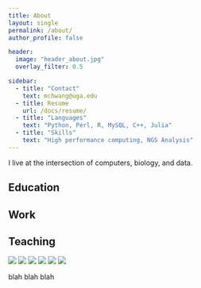 ```yaml
---
title: About
layout: single
permalink: /about/
author_profile: false

header: 
  image: "header_about.jpg"
  overlay_filter: 0.5

sidebar:
  - title: "Contact"
    text: mchwang@uga.edu
  - title: Resume
    url: /docs/resume/
  - title: "Languages"
    text: "Python, Perl, R, MySQL, C++, Julia"
  - title: "Skills"
    text: "High performance computing, NGS Analysis"
---
```


I live at the intersection of computers, biology, and data. 

## Education

## Work

## Teaching

![](icon-python.png)
![](icon-R.png)
![](icon-perl.png)
![](icon-bash.png)
![](icon-mysql.png)
![](icon-cplusplus.png)

blah blah blah
